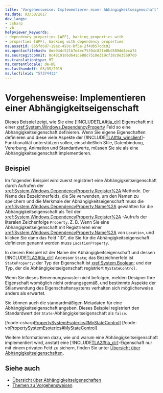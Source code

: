 ```yaml
---
title: 'Vorgehensweise: Implementieren einer Abhängigkeitseigenschaft'
ms.date: 03/30/2017
dev_langs:
- csharp
- vb
helpviewer_keywords:
- dependency properties [WPF], backing properties with
- properties [WPF], backing with dependency properties
ms.assetid: 855fd6d7-19ac-493c-bf5e-2f40b57cdc92
ms.openlocfilehash: 8ee944c521b7e4ec75394c821e8bd509dd4eca74
ms.sourcegitcommit: 0c48191d6d641ce88d7510e319cf38c0e35697d0
ms.translationtype: MT
ms.contentlocale: de-DE
ms.lasthandoff: 03/05/2019
ms.locfileid: "57374413"
---
```

# <a name="how-to-implement-a-dependency-property"></a>Vorgehensweise: Implementieren einer Abhängigkeitseigenschaft
Dieses Beispiel zeigt, wie Sie eine [!INCLUDE[TLA#tla_clr](../../../../includes/tlasharptla-clr-md.md)] Eigenschaft mit einer <xref:System.Windows.DependencyProperty> Feld so eine Abhängigkeitseigenschaft definieren. Wenn Sie eigene Eigenschaften definieren und diese viele Aspekte der [!INCLUDE[TLA#tla_winclient](../../../../includes/tlasharptla-winclient-md.md)]-Funktionalität unterstützen sollen, einschließlich Stile, Datenbindung, Vererbung, Animation und Standardwerte, müssen Sie sie als eine Abhängigkeitseigenschaft implementieren.  
  
## <a name="example"></a>Beispiel  
 Im folgenden Beispiel wird zuerst registriert eine Abhängigkeitseigenschaft durch Aufrufen der <xref:System.Windows.DependencyProperty.Register%2A> Methode. Der Name des Bezeichnerfelds, die Sie verwenden, um den Namen zu speichern und die Merkmale der Abhängigkeitseigenschaft muss die <xref:System.Windows.DependencyProperty.Name%2A> gewählten für die Abhängigkeitseigenschaft als Teil der <xref:System.Windows.DependencyProperty.Register%2A> -Aufrufs der literalen Zeichenfolge `Property`. Z. B. Wenn Sie eine Abhängigkeitseigenschaft mit Registrieren einer <xref:System.Windows.DependencyProperty.Name%2A> von `Location`, und klicken Sie dann das Feld "ID", die Sie für die Abhängigkeitseigenschaft definieren genannt werden muss `LocationProperty`.  
  
 In diesem Beispiel ist der Name der Abhängigkeitseigenschaft und dessen [!INCLUDE[TLA2#tla_clr](../../../../includes/tla2sharptla-clr-md.md)] Accessor `State`; das Bezeichnerfeld ist `StateProperty`; der Typ der Eigenschaft ist <xref:System.Boolean>; und der Typ, der die Abhängigkeitseigenschaft registriert `MyStateControl`.  
  
 Wenn Sie dieses Benennungsmuster nicht befolgen, melden Designer Ihre Eigenschaft womöglich nicht ordnungsgemäß, und bestimmte Aspekte der Stilanwendung des Eigenschaftensystems verhalten sich möglicherweise anders als erwartet.  
  
 Sie können auch die standardmäßigen Metadaten für eine Abhängigkeitseigenschaft angeben. Dieses Beispiel registriert den Standardwert der `State`-Abhängigkeitseigenschaft als `false`.  
  
 [!code-csharp[PropertySystemEsoterics#MyStateControl](~/samples/snippets/csharp/VS_Snippets_Wpf/PropertySystemEsoterics/CSharp/SDKSampleLibrary/class1.cs#mystatecontrol)]
 [!code-vb[PropertySystemEsoterics#MyStateControl](~/samples/snippets/visualbasic/VS_Snippets_Wpf/PropertySystemEsoterics/visualbasic/sdksamplelibrary/class1.vb#mystatecontrol)]  
  
 Weitere Informationen dazu, wie und warum eine Abhängigkeitseigenschaft implementiert wird, anstatt eine [!INCLUDE[TLA2#tla_clr](../../../../includes/tla2sharptla-clr-md.md)]-Eigenschaft nur mit einem privaten Feld zu sichern, finden Sie unter [Übersicht über Abhängigkeitseigenschaften](dependency-properties-overview.md).  
  
## <a name="see-also"></a>Siehe auch
- [Übersicht über Abhängigkeitseigenschaften](dependency-properties-overview.md)
- [Themen zu Vorgehensweisen](properties-how-to-topics.md)
